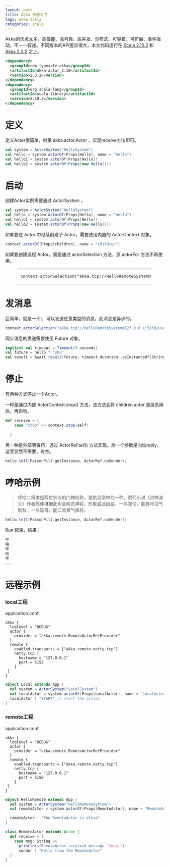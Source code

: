 ```yaml
---
layout: post
title: Akka 快速入门
tags: akka scala
categories: scala
---
```


Akka的优点太多，高性能、高可靠、高并发、分布式、可容错、可扩展、事件驱动，不一一叙述。不同版本的API差异很大，本文代码运行在 [Scala 2.10.3](http://www.scala-lang.org) 和 [Akka 2.3.2](http://akka.io) 之上。
```xml
<dependency>
  <groupId>com.typesafe.akka</groupId>
  <artifactId>akka-actor_2.10</artifactId>
  <version>2.3.2</version>
</dependency>
<dependency>
  <groupId>org.scala-lang</groupId>
  <artifactId>scala-library</artifactId>
  <version>2.10.3</version>
</dependency>
```

# 定义

定义Actor很简单，继承 akka.actor.Actor ，实现receive方法即可。

```scala
val system = ActorSystem("HelloSystem")
val hello = system.actorOf(Props[Hello], name = "hello")
val hello1 = system.actorOf(Props[Hello])
val hello2 = system.actorOf(Props(new Hello()))
```
<a id="more"></a>

# 启动

创建Actor实例需要通过 ActorSystem 。

```scala
val system = ActorSystem("HelloSystem")
val hello = system.actorOf(Props[Hello], name = "hello")
val hello1 = system.actorOf(Props[Hello])
val hello2 = system.actorOf(Props(new Hello()))
```

如果要在 Actor 中继续创建子 Actor，需要使用内置的 ActorContext 对象。

```scala
context.actorOf(Props[children], name = "children")
```

如果要创建远程 Actor，需要通过 actorSelection 方法，原 actorFor 方法不再使用。

<figure class="highlight scala"><table><tr><td class="code"><pre><span class="line">context.actorSelection(<span class="string">"akka.tcp://HelloRemoteSystem@127.0.0.1:5150/user/RemoteActor"</span>)</span>
</pre></td></tr></table></figure>

# 发消息

巨简单，就是一个!，可以发送任意类型的消息，此消息是异步的。

```scala
context.actorSelection("akka.tcp://HelloRemoteSystem@127.0.0.1:5150/user/RemoteActor")
```
同步消息的发送需要使用 Future 对象。

```scala
implicit val timeout = Timeout(5 seconds)
val future = hello ? "sha"
val result = Await.result(future, timeout.duration).asInstanceOf[String]
```

# 停止

有两种方式停止一个Actor。

一种是通过内部 ActorContext.stop() 方法，该方法会将 children actor 逐层杀掉后，再自刎。

```scala
def receive = {
    case "stop" => context.stop(self)
    ...
  }
```

另一种是外部喂毒药，通过 ActorRef.tell() 方法实现。后一个参数是向谁reply，这里显然不需要，传空。

```scala
hello.tell(PoisonPill.getInstance, ActorRef.noSender);
```

# 哼哈示例
> 哼哈二将本是两位佛寺的门神俗称，是执金刚神的一种。明代小说《封神演义》作者陈仲琳据此附会两员神将，形象威武凶猛。一名郑伦，能鼻哼白气制敌；一名陈奇，能口哈黄气擒将。
```scala
hello.tell(PoisonPill.getInstance, ActorRef.noSender);
```

Run 起来，结果：

```erlang
哼
哈
哼
哈
哼
...
```

# 远程示例

### local工程

application.conf
```
akka {
  loglevel = "DEBUG"
  actor {
    provider = "akka.remote.RemoteActorRefProvider"
  }
  remote {
    enabled-transports = ["akka.remote.netty.tcp"]
    netty.tcp {
      hostname = "127.0.0.1"
      port = 5155
    }
 }
}
```
```scala
object Local extends App {
  val system = ActorSystem("LocalSystem")
  val localActor = system.actorOf(Props[LocalActor], name = "LocalActor") // the local actor
  localActor ! "START" // start the action
}
```

### remote工程

application.conf
```
akka {
  loglevel = "DEBUG"
  actor {
    provider = "akka.remote.RemoteActorRefProvider"
  }
  remote {
    enabled-transports = ["akka.remote.netty.tcp"]
    netty.tcp {
      hostname = "127.0.0.1"
      port = 5150
    }
 }
}
```

```scala
object HelloRemote extends App {
  val system = ActorSystem("HelloRemoteSystem")
  val remoteActor = system.actorOf(Props[RemoteActor], name = "RemoteActor")

  remoteActor ! "The RemoteActor is alive"
}
```
```scala
class RemoteActor extends Actor {
  def receive = {
    case msg: String =>
      println(s"RemoteActor received message '$msg'")
      sender ! "Hello from the RemoteActor"
  }
}
```
<!-- 
 swind.code-life.info/categories/akka.html
-->